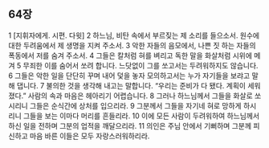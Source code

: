 ## 64장
1 [지휘자에게. 시편. 다윗]
2 하느님, 비탄 속에서 부르짖는 제 소리를 들으소서. 원수에 대한 두려움에서 제 생명을 지켜 주소서.
3 악한 자들의 음모에서, 나쁜 짓 하는 자들의 폭동에서 저를 숨겨 주소서.
4 그들은 칼처럼 혀를 벼리고 독한 말을 화살처럼 시위에 메겨
5 무죄한 이를 숨어서 쏘려 합니다. 느닷없이 그를 쏘고서는 두려워하지도 않습니다.
6 그들은 악한 일을 단단히 꾸며 내어 덫을 놓자 모의하고서는 누가 자기들을 보랴고 말해 댑니다.
7 불의한 것을 생각해 내고는 말합니다. “우리는 준비가 다 됐다. 계획이 세워졌다.” 사람의 속과 마음은 헤아리기 어렵습니다.
8 그러나 하느님께서 그들을 화살로 쏘시리니 그들은 순식간에 상처를 입으리라.
9 그분께서 그들을 자기네 혀로 망하게 하시리니 그들을 보는 이마다 머리를 흔들리라.
10 이에 모든 사람이 두려워하여 하느님께서 하신 일을 전하며 그분의 업적을 깨달으리라.
11 의인은 주님 안에서 기뻐하며 그분께 피신하고 마음 바른 이들은 모두 자랑스러워하리라.
